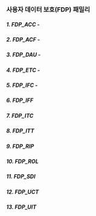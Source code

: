 ### 사용자 데이터 보호(FDP) 패밀리
##### 1. FDP_ACC - 
##### 2. FDP_ACF - 
##### 3. FDP_DAU - 
##### 4. FDP_ETC - 
##### 5. FDP_IFC - 
##### 6. FDP_IFF
##### 7. FDP_ITC
##### 8. FDP_ITT
##### 9. FDP_RIP
##### 10. FDP_ROL
##### 11. FDP_SDI
##### 12. FDP_UCT
##### 13. FDP_UIT
